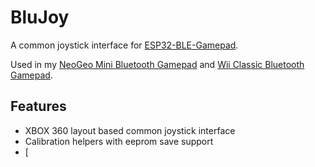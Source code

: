 # BluJoy

A common joystick interface for [ESP32-BLE-Gamepad](https://github.com/lemmingDev/ESP32-BLE-Gamepad).

Used in my [NeoGeo Mini Bluetooth Gamepad](https://github.com/kamicane/neogeo-mini-bluetooth-gamepad) and [Wii Classic Bluetooth Gamepad](https://github.com/kamicane/wii-classic-bluetooth-gamepad).

## Features

- XBOX 360 layout based common joystick interface
- Calibration helpers with eeprom save support
- [
